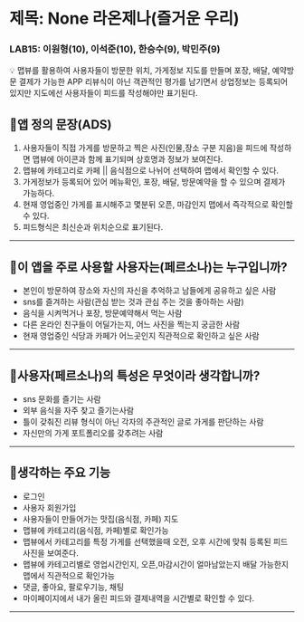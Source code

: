 # 제목: None 라온제나(즐거운 우리)

### LAB15: 이원형(10), 이석준(10), 한승수(9), 박민주(9)

<aside>
💡 맵뷰를 활용하여 사용자들이 방문한 위치, 가게정보 지도를 만들며 포장, 배달, 예약방문 결제가 가능한 APP
리뷰식이 아닌 객관적인 평가를 남기면서 상업정보는 등록되어 있지만 지도에선 사용자들이 피드를 작성해야만 표기된다.

</aside>

 

## 🔸**앱 정의 문장(ADS)**

1. 사용자들이 직접 가게를 방문하고 찍은 사진(인물,장소 구분 지음)을 피드에 작성하면 맵뷰에 아이콘과 함께 표기되며 상호명과 정보가 보여진다.
2. 맵뷰에 카테고리로 카페 || 음식점으로 나뉘어 선택하여 맵에서 확인할 수 있다.
3. 가게정보가 등록되어 있어 메뉴확인, 포장, 배달, 방문예약을 할 수 있으며 결제가 가능하다.
4. 현재 영업중인 가게를 표시해주고 몇분뒤 오픈, 마감인지 맵에서 즉각적으로 확인할 수 있다.
5. 피드형식은 최신순과 위치순으로 표기된다.

---

## 🔸**이 앱을 주로 사용할 사용자는(페르소나)는 누구입니까?**

- 본인이 방문하여 장소와 자신의 자신을 추억하고 남들에게 공유하고 싶은 사람
- sns를 즐겨하는 사람(관심 받는 것과 관심 주는 것을 좋아하는 사람)
- 음식을 시켜먹거나 포장, 방문예약해서 먹는 사람
- 다른 온라인 친구들이 어딜가는지, 어느 사진을 찍는지 궁금한 사람
- 현재 영업중인 식당과 카페가 어느곳인지 직관적으로 확인하고 싶은 사람

---

## 🔸**사용자(페르소나)의 특성은 무엇이라 생각합니까?**

- sns 문화를 즐기는 사람
- 외부 음식을 자주 찾고 즐기는사람
- 틀이 갖춰진 리뷰 형식이 아닌 각자의 주관적인 글로 가게를 판단하는 사람
- 자신만의 가게 포트폴리오를 갖추려는 사람

---

## 🔸**생각하는 주요 기능**

- 로그인
- 사용자 회원가입
- 사용자들이 만들어가는 맛집(음식점, 카페) 지도
- 맵뷰에 카테고리(음식점, 카페)별로 확인가능
- 맵뷰에서 카테고리를 특정 가게를 선택했을때 오전, 오후 시간에 맞춰 등록된 피드 사진을 보여준다.
- 맵뷰에 카테고리별로 영업시간인지, 오픈,마감시간이 얼마남았는지 배달 가능한지 맵에서 직관적으로 확인가능
- 댓글, 좋아요, 팔로우기능, 채팅
- 마이페이지에서 내가 올린 피드와 결제내역을 시간별로 확인할 수 있다.

---
